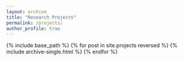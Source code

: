 ```yaml
---
layout: archive
title: "Research Projects"
permalink: /projects/
author_profile: true
---
```


{% include base_path %}
{% for post in site.projects reversed %}
  {% include archive-single.html %}
{% endfor %}
